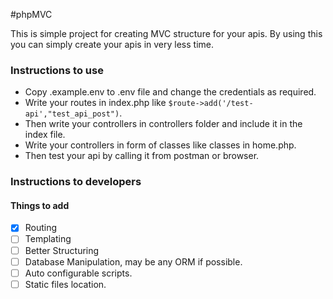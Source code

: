 #phpMVC

This is simple project for creating MVC structure for your apis. By using this you can simply create your apis in very less time.

### Instructions to use

* Copy .example.env to .env file and change the credentials as required.
* Write your routes in index.php like  ``` $route->add('/test-api',"test_api_post") ```.
* Then write your controllers in controllers folder and include it in the index file.
* Write your controllers in form of classes like classes in home.php.
* Then test your api by calling it from postman or browser.

### Instructions to developers

#### Things to add

* [x] Routing
* [ ] Templating
* [ ] Better Structuring
* [ ] Database Manipulation, may be any ORM if possible.
* [ ] Auto configurable scripts.
* [ ] Static files location.
